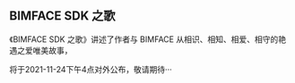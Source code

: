 ## **BIMFACE SDK 之歌**

《BIMFACE SDK 之歌》讲述了作者与 BIMFACE 从相识、相知、相爱、相守的艳遇之爱唯美故事，

将于2021-11-24下午4点对外公布，敬请期待···

